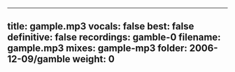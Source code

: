 
---
title: gample.mp3
vocals: false
best: false
definitive: false
recordings: gamble-0
filename: gample.mp3
mixes: gample-mp3
folder: 2006-12-09/gamble
weight: 0
---
